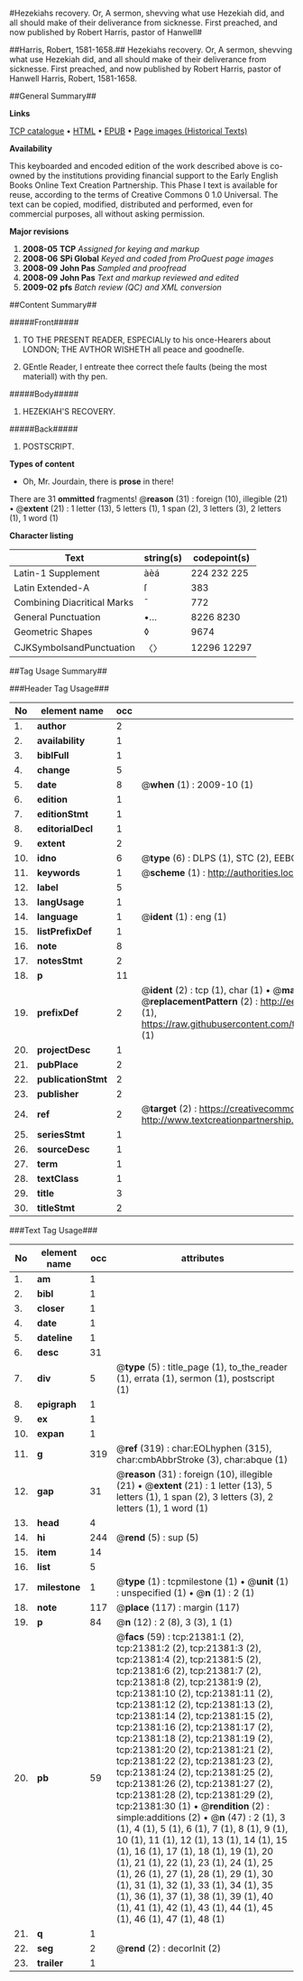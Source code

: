 #Hezekiahs recovery. Or, A sermon, shevving what use Hezekiah did, and all should make of their deliverance from sicknesse. First preached, and now published by Robert Harris, pastor of Hanwell#

##Harris, Robert, 1581-1658.##
Hezekiahs recovery. Or, A sermon, shevving what use Hezekiah did, and all should make of their deliverance from sicknesse. First preached, and now published by Robert Harris, pastor of Hanwell
Harris, Robert, 1581-1658.

##General Summary##

**Links**

[TCP catalogue](http://www.ota.ox.ac.uk/tcp/)  • 
[HTML](http://tei.it.ox.ac.uk/tcp/Texts-HTML/free/A02/A02702.html)  • 
[EPUB](http://tei.it.ox.ac.uk/tcp/Texts-EPUB/free/A02/A02702.epub) • 
[Page images (Historical Texts)](https://data.historicaltexts.jisc.ac.uk/view?pubId=eebo-99855873e&pageId=eebo-99855873e-21381-1)

**Availability**

This keyboarded and encoded edition of the
	       work described above is co-owned by the institutions
	       providing financial support to the Early English Books
	       Online Text Creation Partnership. This Phase I text is
	       available for reuse, according to the terms of Creative
	       Commons 0 1.0 Universal. The text can be copied,
	       modified, distributed and performed, even for
	       commercial purposes, all without asking permission.

**Major revisions**

1. __2008-05__ __TCP__ *Assigned for keying and markup*
1. __2008-06__ __SPi Global__ *Keyed and coded from ProQuest page images*
1. __2008-09__ __John Pas__ *Sampled and proofread*
1. __2008-09__ __John Pas__ *Text and markup reviewed and edited*
1. __2009-02__ __pfs__ *Batch review (QC) and XML conversion*

##Content Summary##

#####Front#####

1. TO THE PRESENT READER, ESPECIALly to his once-Hearers about LONDON; THE AVTHOR WISHETH all peace and goodneſſe.

1. GEntle Reader, I entreate thee correct theſe faults (being the most materiall) with thy pen.

#####Body#####

1. HEZEKIAH'S RECOVERY.

#####Back#####

1. POSTSCRIPT.

**Types of content**

  * Oh, Mr. Jourdain, there is **prose** in there!

There are 31 **ommitted** fragments! 
 @__reason__ (31) : foreign (10), illegible (21)  •  @__extent__ (21) : 1 letter (13), 5 letters (1), 1 span (2), 3 letters (3), 2 letters (1), 1 word (1)

**Character listing**


|Text|string(s)|codepoint(s)|
|---|---|---|
|Latin-1 Supplement|àèá|224 232 225|
|Latin Extended-A|ſ|383|
|Combining             Diacritical Marks|̄|772|
|General Punctuation|•…|8226 8230|
|Geometric Shapes|◊|9674|
|CJKSymbolsandPunctuation|〈〉|12296 12297|

##Tag Usage Summary##

###Header Tag Usage###

|No|element name|occ|attributes|
|---|---|---|---|
|1.|__author__|2||
|2.|__availability__|1||
|3.|__biblFull__|1||
|4.|__change__|5||
|5.|__date__|8| @__when__ (1) : 2009-10 (1)|
|6.|__edition__|1||
|7.|__editionStmt__|1||
|8.|__editorialDecl__|1||
|9.|__extent__|2||
|10.|__idno__|6| @__type__ (6) : DLPS (1), STC (2), EEBO-CITATION (1), PROQUEST (1), VID (1)|
|11.|__keywords__|1| @__scheme__ (1) : http://authorities.loc.gov/ (1)|
|12.|__label__|5||
|13.|__langUsage__|1||
|14.|__language__|1| @__ident__ (1) : eng (1)|
|15.|__listPrefixDef__|1||
|16.|__note__|8||
|17.|__notesStmt__|2||
|18.|__p__|11||
|19.|__prefixDef__|2| @__ident__ (2) : tcp (1), char (1)  •  @__matchPattern__ (2) : ([0-9\-]+):([0-9IVX]+) (1), (.+) (1)  •  @__replacementPattern__ (2) : http://eebo.chadwyck.com/downloadtiff?vid=$1&page=$2 (1), https://raw.githubusercontent.com/textcreationpartnership/Texts/master/tcpchars.xml#$1 (1)|
|20.|__projectDesc__|1||
|21.|__pubPlace__|2||
|22.|__publicationStmt__|2||
|23.|__publisher__|2||
|24.|__ref__|2| @__target__ (2) : https://creativecommons.org/publicdomain/zero/1.0/ (1), http://www.textcreationpartnership.org/docs/. (1)|
|25.|__seriesStmt__|1||
|26.|__sourceDesc__|1||
|27.|__term__|1||
|28.|__textClass__|1||
|29.|__title__|3||
|30.|__titleStmt__|2||


###Text Tag Usage###

|No|element name|occ|attributes|
|---|---|---|---|
|1.|__am__|1||
|2.|__bibl__|1||
|3.|__closer__|1||
|4.|__date__|1||
|5.|__dateline__|1||
|6.|__desc__|31||
|7.|__div__|5| @__type__ (5) : title_page (1), to_the_reader (1), errata (1), sermon (1), postscript (1)|
|8.|__epigraph__|1||
|9.|__ex__|1||
|10.|__expan__|1||
|11.|__g__|319| @__ref__ (319) : char:EOLhyphen (315), char:cmbAbbrStroke (3), char:abque (1)|
|12.|__gap__|31| @__reason__ (31) : foreign (10), illegible (21)  •  @__extent__ (21) : 1 letter (13), 5 letters (1), 1 span (2), 3 letters (3), 2 letters (1), 1 word (1)|
|13.|__head__|4||
|14.|__hi__|244| @__rend__ (5) : sup (5)|
|15.|__item__|14||
|16.|__list__|5||
|17.|__milestone__|1| @__type__ (1) : tcpmilestone (1)  •  @__unit__ (1) : unspecified (1)  •  @__n__ (1) : 2 (1)|
|18.|__note__|117| @__place__ (117) : margin (117)|
|19.|__p__|84| @__n__ (12) : 2 (8), 3 (3), 1 (1)|
|20.|__pb__|59| @__facs__ (59) : tcp:21381:1 (2), tcp:21381:2 (2), tcp:21381:3 (2), tcp:21381:4 (2), tcp:21381:5 (2), tcp:21381:6 (2), tcp:21381:7 (2), tcp:21381:8 (2), tcp:21381:9 (2), tcp:21381:10 (2), tcp:21381:11 (2), tcp:21381:12 (2), tcp:21381:13 (2), tcp:21381:14 (2), tcp:21381:15 (2), tcp:21381:16 (2), tcp:21381:17 (2), tcp:21381:18 (2), tcp:21381:19 (2), tcp:21381:20 (2), tcp:21381:21 (2), tcp:21381:22 (2), tcp:21381:23 (2), tcp:21381:24 (2), tcp:21381:25 (2), tcp:21381:26 (2), tcp:21381:27 (2), tcp:21381:28 (2), tcp:21381:29 (2), tcp:21381:30 (1)  •  @__rendition__ (2) : simple:additions (2)  •  @__n__ (47) : 2 (1), 3 (1), 4 (1), 5 (1), 6 (1), 7 (1), 8 (1), 9 (1), 10 (1), 11 (1), 12 (1), 13 (1), 14 (1), 15 (1), 16 (1), 17 (1), 18 (1), 19 (1), 20 (1), 21 (1), 22 (1), 23 (1), 24 (1), 25 (1), 26 (1), 27 (1), 28 (1), 29 (1), 30 (1), 31 (1), 32 (1), 33 (1), 34 (1), 35 (1), 36 (1), 37 (1), 38 (1), 39 (1), 40 (1), 41 (1), 42 (1), 43 (1), 44 (1), 45 (1), 46 (1), 47 (1), 48 (1)|
|21.|__q__|1||
|22.|__seg__|2| @__rend__ (2) : decorInit (2)|
|23.|__trailer__|1||
